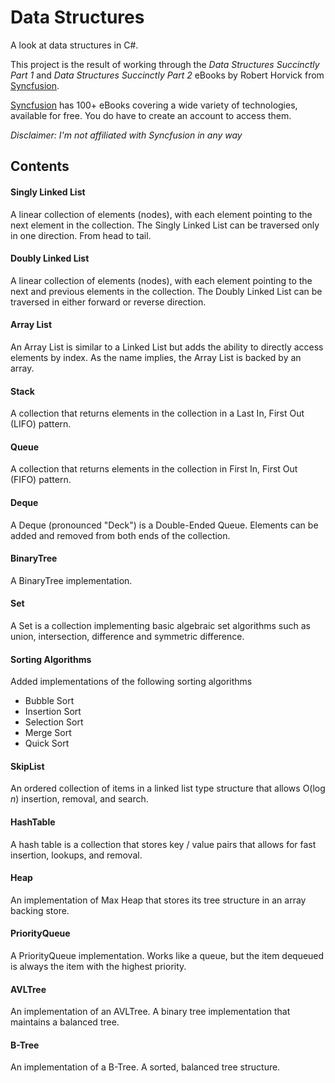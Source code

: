 # Data Structures

A look at data structures in C#.

This project is the result of working through the *Data Structures Succinctly Part 1* and *Data Structures Succinctly Part 2* eBooks by Robert Horvick from [Syncfusion](https://www.syncfusion.com).

[Syncfusion](https://www.syncfusion.com) has 100+ eBooks covering a wide variety of technologies, available for free.  You do have to create an account to access them.

*Disclaimer: I'm not affiliated with Syncfusion in any way*

## Contents

#### Singly Linked List

A linear collection of elements (nodes), with each element pointing to the next element in the collection.  The Singly Linked List can be traversed only in one direction.  From head to tail.

#### Doubly Linked List

A linear collection of elements (nodes), with each element pointing to the next and previous elements in the collection.  The Doubly Linked List can be traversed in either forward or reverse direction.

#### Array List

An Array List is similar to a Linked List but adds the ability to directly access elements by index.  As the name implies, the Array List is backed by an array.

#### Stack

A collection that returns elements in the collection in a Last In, First Out (LIFO) pattern.

#### Queue

A collection that returns elements in the collection in First In, First Out (FIFO) pattern.

#### Deque
A Deque (pronounced "Deck") is a Double-Ended Queue.  Elements can be added and removed from both ends of the collection.


#### BinaryTree

A BinaryTree implementation.

#### Set

A Set is a collection implementing basic algebraic set algorithms such as union, intersection, difference and symmetric difference.

#### Sorting Algorithms

Added implementations of the following sorting algorithms

- Bubble Sort
- Insertion Sort
- Selection Sort
- Merge Sort
- Quick Sort

#### SkipList

An ordered collection of items in a linked list type structure that allows O(log *n*) insertion, removal, and search.

#### HashTable

A hash table is a collection that stores key / value pairs that allows for fast insertion, lookups, and removal.

#### Heap

An implementation of Max Heap that stores its tree structure in an array backing store.

#### PriorityQueue

A PriorityQueue implementation.  Works like a queue, but the item dequeued is always the item with the highest priority.

#### AVLTree
An implementation of an AVLTree.  A binary tree implementation that maintains a balanced tree.

#### B-Tree
An implementation of a B-Tree.  A sorted, balanced tree structure.
